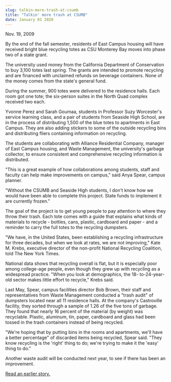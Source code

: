 ```yaml
---
slug: talkin-more-trash-at-csumb
title: "Talkin' more trash at CSUMB"
date: January 01 2020
---
```


 
<p>Nov. 19, 2009</p>
<p>
  By the end of the fall semester, residents of East Campus housing will have
  received bright blue recycling totes as CSU Monterey Bay moves into phase two
  of a state grant.
</p>
<p>
  The university used money from the California Department of Conservation to
  buy 3,100 totes last spring. The grants are intended to promote recycling and
  are financed with unclaimed refunds on beverage containers. None of the money
  comes from the state's general fund.
</p>
<p>
  During the summer, 900 totes were delivered to the residence halls. Each room
  got one tote; the six&#45;person suites in the North Quad complex received two
  each.
</p>
<p>
  Yvonne Perez and Sarah Goumaa, students in Professor Suzy Worcester's service
  learning class, and a pair of students from Seaside High School, are in the
  process of distributing 1,500 of the blue totes to apartments in East Campus.
  They are also adding stickers to some of the outside recycling bins and
  distributing fliers containing information on recycling.
</p>
<p>
  The students are collaborating with Alliance Residential Company, manager of
  East Campus housing, and Waste Management, the university's garbage collector,
  to ensure consistent and comprehensive recycling information is distributed.
</p>
<p>
  "This is a great example of how collaborations among students, staff and
  faculty can help make improvements on campus," said Anya Spear, campus
  planner.
</p>
<p>
  "Without the CSUMB and Seaside High students, I don't know how we would have
  been able to complete this project. State funds to implement it are currently
  frozen."
</p>
<p>
  The goal of the project is to get young people to pay attention to where they
  throw their trash. Each tote comes with a guide that explains what kinds of
  materials to recycle &#45; bottles, cans, plastic, cardboard and paper &#45;
  and a reminder to carry the full totes to the recycling dumpsters.
</p>
<p>
  "We have, in the United States, been establishing a recycling infrastructure
  for three decades, but when we look at rates, we are not improving," Kate M.
  Krebs, executive director of the non&#45;profit National Recycling Coalition,
  told The New York Times.
</p>
<p>
  National data shows that recycling overall is flat, but it is especially poor
  among college&#45;age people, even though they grew up with recycling as a
  widespread practice. "When you look at demographics, the 18&#45;
  to&#45;24&#45;year&#45;old sector makes little effort to recycle," Krebs said.
</p>
<p>
  Last May, Spear, campus facilities director Bob Brown, their staff and
  representatives from Waste Management conducted a "trash audit" of dumpsters
  located near all 11 residence halls. At the company's Castroville facility,
  they sorted through a sample of 1.26 of the five tons of garbage. They found
  that nearly 16 percent of the material &#40;by weight&#41; was recyclable.
  Plastic, aluminum, tin, paper, cardboard and glass had been tossed in the
  trash containers instead of being recycled.
</p>
<p>
  "We're hoping that by putting bins in the rooms and apartments, we'll have a
  better percentage" of discarded items being recycled, Spear said. "They know
  recycling is the 'right' thing to do; we're trying to make it the 'easy' thing
  to do."
</p>
<p>
  Another waste audit will be conducted next year, to see if there has been an
  improvement.
</p>
<p><a href="https://csumb.edu/site/x24514.xml">Read an earlier story.</a></p>
 
